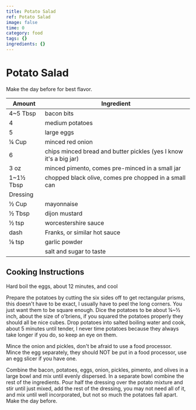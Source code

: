 ```yaml
---
title: Potato Salad
ref: Potato Salad
image: false
time: 0
category: food
tags: {}
ingredients: {}
---
```

# Potato Salad  
  
Make the day before for best flavor.  
  
|Amount|Ingredient|  
|----|----|  
4\~5 Tbsp | bacon bits  
4 | medium potatoes  
5 | large eggs  
¼ Cup | minced red onion  
6 | chips minced bread and butter pickles (yes I know it's a big jar)  
3 oz | minced pimento, comes pre-minced in a small jar  
1\~1½ Tbsp | chopped black olive, comes pre chopped in a small can  
Dressing|  
½ Cup | mayonnaise  
½ Tbsp | dijon mustard  
½ tsp | worcestershire sauce  
dash | Franks, or similar hot sauce  
⅛ tsp | garlic powder  
|| salt and sugar to taste  
  
## Cooking Instructions  
Hard boil the eggs, about 12 minutes, and cool  
  
Prepare the potatoes by cutting the six sides off to get rectangular prisms, this doesn't have to be exact, I usually have to peel the long corners. You just want them to be square enough. Dice the potatoes to be about ¼\~½ inch, about the size of o'briens, if you squared the potatoes properly they should all be nice cubes. Drop potatoes into salted boiling water and cook, about 5 minutes until tender, I never time potatoes because they always take longer if you do, so keep an eye on them.  
  
Mince the onion and pickles, don't be afraid to use a food processor.  
Mince the egg separately, they should NOT be put in a food processor, use an egg slicer if you have one.  
  
Combine the bacon, potatoes, eggs, onion, pickles, pimento, and olives in a large bowl and mix until evenly dispersed. In a separate bowl combine the rest of the ingredients. Pour half the dressing over the potato mixture and stir until just mixed, add the rest of the dressing, you may not need all of it, and mix until well incorporated, but not so much the potatoes fall apart. Make the day before.  
  